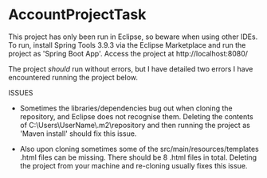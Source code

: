 # AccountProjectTask

This project has only been run in Eclipse, so beware when using other IDEs. 
To run, install Spring Tools 3.9.3 via the Eclipse Marketplace and run the project as 'Spring Boot App'. 
Access the project at http://localhost:8080/

The project *should* run without errors, but I have detailed two errors I have encountered running the project below.


ISSUES

* Sometimes the libraries/dependencies bug out when cloning the repository, and Eclipse does not recognise them. Deleting the contents of C:\Users\UserName\\.m2\repository and then running the project as 'Maven install' should fix this issue.
  
* Also upon cloning sometimes some of the src/main/resources/templates .html files can be missing. There should be 8 .html files in total. Deleting the project from your machine and re-cloning usually fixes this issue.
